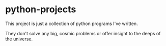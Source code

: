 # python-projects
This project is just a collection of python programs I've written. 

They don't solve any big, cosmic problems or offer insight to the deeps of the universe. 

